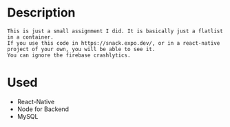 
# Description

    This is just a small assignment I did. It is basically just a flatlist in a container.  
    If you use this code in https://snack.expo.dev/, or in a react-native project of your own, you will be able to see it.
    You can ignore the firebase crashlytics.

# Used
  - React-Native
  - Node for Backend
  - MySQL
  
